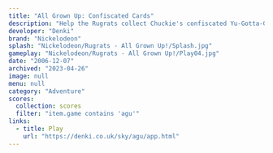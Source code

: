 ```yaml
---
title: "All Grown Up: Confiscated Cards"
description: "Help the Rugrats collect Chuckie's confiscated Yu-Gotta-Go cards!"
developer: "Denki"
brand: "Nickelodeon"
splash: "Nickelodeon/Rugrats - All Grown Up!/Splash.jpg"
gameplay: "Nickelodeon/Rugrats - All Grown Up!/Play04.jpg"
date: "2006-12-07"
archived: "2023-04-26"
image: null
menu: null
category: "Adventure"
scores:
  collection: scores
  filter: "item.game contains 'agu'"
links:
  - title: Play
    url: "https://denki.co.uk/sky/agu/app.html"
---
```


